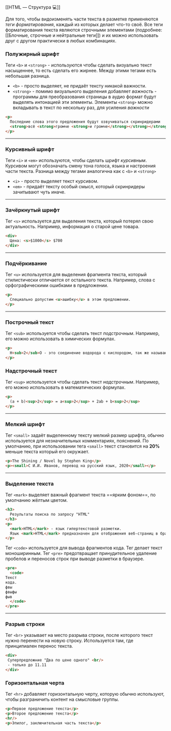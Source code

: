 [[HTML — Структура 💻]]

Для того, чтобы видоизменять части текста в разметке применяются *теги форматирования*, каждый из которых делает что-то своё. Все теги форматирования текста являются строчными элементами (подробнее: [[Блочные, строчные и нейтральные теги]]) и их можно использовать друг с другом практически в любых комбинациях.

### Полужирный шрифт

Теги `<b>` и `<strong>` - используются чтобы сделать визуально текст насыщеннее, то есть сделать его жирнее. Между этими тегами есть небольшая разница. 
- `<b>` - просто выделяет, не придаёт тексту никакой важности.
- `<strong>` - помимо визуального выделения добавляет *важность* - программы для преобразования страницы в аудио формат будут выделять интонацией эти элементы. 
Элементы `<strong>` можно вкладывать в текст по нескольку раз, для усиления *важности*
```html
<p> 
  Последние слова этого предложения будут озвучиваться скринридерами 
  <strong>всё <strong>громче <strong>и громче</strong></strong></strong>
</p>
```

---

### Курсивный шрифт

Теги `<i>` и `<em>` используются, чтобы сделать шрифт *курсивным*. Курсивом могут обозначать смену тона голоса, языка и настроения части текста. Разница между тегами аналогична как с `<b>` и `<strong>`
- `<i>` - просто выделяет текст курсивом.
- `<em>` - придаёт тексту особый смысл, который скринридеры зачитывают чуть иначе.

---

### Зачёркнутый шрифт

Тег `<s>`  используется для выделения текста, который потерял свою актуальность. Например, информация о старой цене товара. 

```html
<div>
  Цена: <s>$1000</s> $700
</div>
```


---

### Подчёркивание

Тег `<u>` используется для выделения фрагмента текста, который стилистически отличается от остального текста. Например, слова с орфографическими ошибками в предложении. 

```html
<p>
  Специально допустим <u>ашибку</u> в этом предложении.
</p>
```

---

### Построчный текст

Тег `<sub>` используется чтобы сделать текст *подстрочным*. Например, его можно использовать в химических формулах.

```html
<p>
  H<sub>2</sub>O - это соединение водорода с кислородом, так же называют окись водорода.
</p>
```

### Надстрочный текст

Тег `<sup>` используется чтобы сделать текст *надстрочным*. Например, его можно использовать в математических формулах.

```html
<p>
  (a + b)<sup>2</sup> = a<sup>2</sup> + 2ab + b<sup>2</sup>
</p>
```

--- 

### Мелкий шрифт

Тег `<small>` задаёт выделенному тексту мелкий размер шрифта, обычно используется для незначительных комментариях, пояснений. По умолчанию, при использовании тега `<small>` текст становится на **20%** меньше текста который его окружает. 

```html
<p>The Shining / Novel by Stephen King</p>
<p><small>С И.И. Иванов, перевод на русский язык, 2020</small></p>
```

--- 
### Выделение текста

Тег `<mark>` выделяет важный фрагмент текста ==ярким фоном==, по умолчанию жёлтым цветом. 

```html
<h3>
  Результаты поиска по запросу "HTML"
</h3>
<p>
  <mark>HTML</mark> - язык гипертекстовой разметки. 
  Язык <mark>HTML</mark> предназначен для отображения веб-страниц в браузере...
</p>
```

Тег `<code>` используется для вывода фрагментов кода. Тег делает текст моноширинным. 
Тег `<pre>` предотвращает принудительное удаление пробелов и переносов строк при выводе разметки в браузере. 

```html
<pre>
  <code>
Текст
кода.
фвы
фвыфы
фыв      
  </code>
</pre>
```

--- 

### Разрыв строки

Тег `<br>` указывает на место разрыва строки, после которого текст нужно перенести на новую строку. Используется там, где принципиален перенос текста.
```html
<div>
 Суперпредложние "Два по цене одного" <br/>
 - только до 11.11
</div>
```


### Горизонтальная черта

Тег `<hr>` добавляет горизонтальную черту, которую обычно используют, чтобы разграничить контент на смысловые группы.
```html
<p>Первое предложение текста</p>
<p>Второе предложение текста</p>
<hr/>
<p>Эпилог, заключительная часть текста</p>
```





